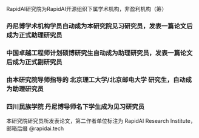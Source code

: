 RapidAI研究院为RapidAI开源组织下属学术机构，非盈利机构（筹）

### 丹尼博学术机构学员自动成为本研究院见习研究员，发表一篇论文后成为正式助理研究员

### 中国卓越工程师计划硕博研究生自动成为助理研究员，发表一篇论文后成为正式副研究员

### 由本研究院导师指导的 北京理工大学/北京邮电大学 研究生，自动成为助理研究员

### 四川民族学院 丹尼博导师名下学生成为见习研究员 

本研究院研究员所发表论文，第二作者单位标注为  RapidAI Research Institute， 邮箱后缀 @rapidai.tech
